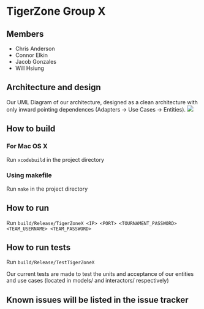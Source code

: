 # TigerZone Group X  
## Members  
* Chris Anderson
* Connor Elkin
* Jacob Gonzales
* Will Hsiung

## Architecture and design  
Our UML Diagram of our architecture, designed as a clean architecture with only inward pointing dependences (Adapters → Use Cases → Entities).
![](UML/Architecture.png)

## How to build  
### For Mac OS X  
Run `xcodebuild` in the project directory

### Using makefile
Run `make` in the project directory

## How to run  
Run `build/Release/TigerZoneX <IP> <PORT> <TOURNAMENT_PASSWORD> <TEAM_USERNAME> <TEAM_PASSWORD>`

## How to run tests  
Run `build/Release/TestTigerZoneX`

Our current tests are made to test the units and acceptance of our entities and use cases (located in models/ and interactors/ respectively)

## Known issues will be listed in the issue tracker